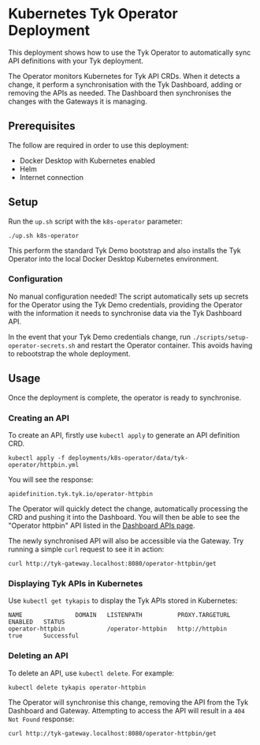 # Kubernetes Tyk Operator Deployment

This deployment shows how to use the Tyk Operator to automatically sync API definitions with your Tyk deployment.

The Operator monitors Kubernetes for Tyk API CRDs. When it detects a change, it perform a synchronisation with the Tyk Dashboard, adding or removing the APIs as needed. The Dashboard then synchronises the changes with the Gateways it is managing.

## Prerequisites

The follow are required in order to use this deployment:
- Docker Desktop with Kubernetes enabled
- Helm
- Internet connection

## Setup

Run the `up.sh` script with the `k8s-operator` parameter:

```
./up.sh k8s-operator
```

This perform the standard Tyk Demo bootstrap and also installs the Tyk Operator into the local Docker Desktop Kubernetes environment.

### Configuration

No manual configuration needed! The script automatically sets up secrets for the Operator using the Tyk Demo credentials, providing the Operator with the information it needs to synchronise data via the Tyk Dashboard API.

In the event that your Tyk Demo credentials change, run `./scripts/setup-operator-secrets.sh` and restart the Operator container. This avoids having to rebootstrap the whole deployment.

## Usage

Once the deployment is complete, the operator is ready to synchronise.

### Creating an API

To create an API, firstly use `kubectl apply` to generate an API definition CRD.

```
kubectl apply -f deployments/k8s-operator/data/tyk-operator/httpbin.yml
```

You will see the response:

```
apidefinition.tyk.tyk.io/operator-httpbin
```

The Operator will quickly detect the change, automatically processing the CRD and pushing it into the Dashboard. You will then be able to see the "Operator httpbin" API listed in the [Dashboard APIs page](http://tyk-dashboard.localhost:3000/apis). 

The newly synchronised API will also be accessible via the Gateway. Try running a simple `curl` request to see it in action:

```
curl http://tyk-gateway.localhost:8080/operator-httpbin/get
```

### Displaying Tyk APIs in Kubernetes

Use `kubectl get tykapis` to display the Tyk APIs stored in Kubernetes:

```
NAME               DOMAIN   LISTENPATH          PROXY.TARGETURL      ENABLED   STATUS
operator-httpbin            /operator-httpbin   http://httpbin       true      Successful
```

### Deleting an API

To delete an API, use `kubectl delete`. For example:

```
kubectl delete tykapis operator-httpbin
```

The Operator will synchronise this change, removing the API from the Tyk Dashboard and Gateway. Attempting to access the API will result in a `404 Not Found` response:

```
curl http://tyk-gateway.localhost:8080/operator-httpbin/get
```
